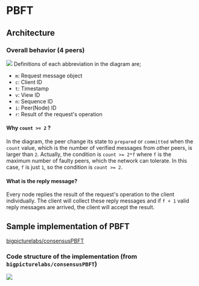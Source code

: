 # PBFT
## Architecture
### Overall behavior (4 peers)
![](https://github.com/bigpicturelabs/consensusPBFT/blob/master/pbft-consensus-behavior.jpg)
Definitions of each abbreviation in the diagram are;

* `m`: Request message object
* `c`: Client ID
* `t`: Timestamp
* `v`: View ID
* `n`: Sequence ID
* `i`: Peer(Node) ID
* `r`: Result of the request's operation

#### Why `count >= 2` ?
In the diagram, the peer change its state to `prepared` or `committed` when the `count` value, which is the number of verified messages from other peers, is larger than `2`.
Actually, the condition is `count >= 2*f` where `f` is the maximum number of faulty peers, which the network can tolerate. In this case, `f` is just `1`, so the condition is `count >= 2`. 

#### What is the reply message?
Every node replies the result of the request's operation to the client individually. The client will collect these reply messages and if `f + 1` valid reply messages are arrived, the client will accept the result.

## Sample implementation of PBFT
[bigpicturelabs/consensusPBFT](https://github.com/bigpicturelabs/consensusPBFT)

### Code structure of the implementation (from `bigpicturelabs/consensusPBFT`)
![](https://github.com/bigpicturelabs/consensusPBFT/blob/master/pbft-consensus-architecture.png)
